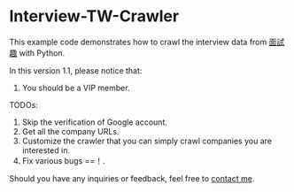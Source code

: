 # Interview-TW-Crawler
This example code demonstrates how to crawl the interview data from [面試趣](https://interview.tw/) with Python.

In this version 1.1, please notice that:
1. You should be a VIP member.

TODOs:
1. Skip the verification of Google account.
2. Get all the company URLs.
3. Customize the crawler that you can simply crawl companies you are interested in.
4. Fix various bugs ==！.

Should you have any inquiries or feedback, feel free to [contact me](mailto:xiangyi.huang0213@gmail.com).
